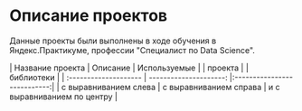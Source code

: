 # Описание проектов
Данные проекты были выполнены в ходе обучения в Яндекс.Практикуме, профессии "Специалист по Data Science".

           
| Название проекта      | Описание               | Используемые                |
| проекта               |                        | библиотеки                  |
| :-------------------- | ---------------------: |:---------------------------:|
| с выравниванием слева | с выравниванием справа | и с выравниванием по центру |
